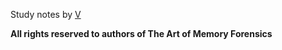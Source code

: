 Study notes by [V](https://twitter.com/0x1411)


**All rights reserved to authors of The Art of Memory Forensics**
